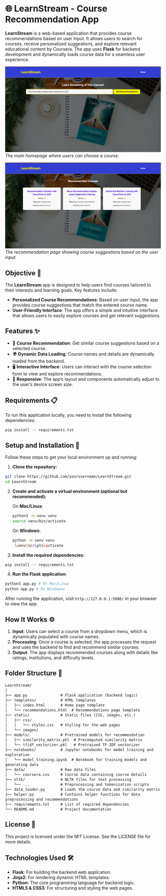 # 🌐 LearnStream - Course Recommendation App

**LearnStream** is a web-based application that provides course recommendations based on user input. It allows users to search for courses, receive personalized suggestions, and explore relevant educational content by Coursera. The app uses **Flask** for backend development and dynamically loads course data for a seamless user experience.

![Homepage Screenshot](static/images/screenshot_index.png)
*The main homepage where users can choose a course.*

![Recommendation Screenshot](static/images/screenshot_recommendations.png)
*The recommendation page showing course suggestions based on the user input.*

## Objective 🎯

The **LearnStream** app is designed to help users find courses tailored to their interests and learning goals. Key features include:

- **Personalized Course Recommendations**: Based on user input, the app provides course suggestions that match the entered course name.
- **User-Friendly Interface**: The app offers a simple and intuitive interface that allows users to easily explore courses and get relevant suggestions.

## Features ✨

- 🏫 **Course Recommendation**: Get similar course suggestions based on a selected course.
- 🌍 **Dynamic Data Loading**: Course names and details are dynamically loaded from the backend.
- 🖥️ **Interactive Interface**: Users can interact with the course selection form to view and explore recommendations.
- 🔄 **Responsive**: The app’s layout and components automatically adjust to the user’s device screen size.

## Requirements 📋

To run this application locally, you need to install the following dependencies:

```bash
pip install -r requirements.txt
```

## Setup and Installation 🚀

Follow these steps to get your local environment up and running:

1.  **Clone the repository:**

```bash
git clone https://github.com/yourusername/LearnStream.git
cd LearnStream
```

2.  **Create and activate a virtual environment (optional but recommended):**
    
    On **Mac/Linux**:
    
    ```bash
    python3 -m venv venv
    source venv/bin/activate
    ```
    
    On **Windows**:
    
    ```bash
    python -m venv venv
    .\venv\Scripts\activate    
    ```
    
3.  **Install the required dependencies:**
    

```bash
pip install -r requirements.txt
```

4.  **Run the Flask application:**

```bash
python3 app.py # On Mac/Linux
python app.py # On Windowns
```

After running the application, visit `http://127.0.0.1:5000/` in your browser to view the app.

## How It Works ⚙️

1.  **Input**: Users can select a course from a dropdown menu, which is dynamically populated with course names.
2.  **Processing**: Once a course is selected, the app processes the request and uses the backend to find and recommend similar courses.
3.  **Output**: The app displays recommended courses along with details like ratings, institutions, and difficulty levels.

## Folder Structure 📁

```plaintext
LearnStream/
│
├── app.py               # Flask application (backend logic)
├── templates/           # HTML templates
│   ├── index.html       # Home page template
│   └── recommendations.html  # Recommendations page template
├── static/              # Static files (CSS, images, etc.)
│   ├── css/
│   │   └── styles.css   # Styling for the web pages
│   └── images/
├── models/              # Pretrained models for recommendation
│   ├── similarity_matrix.pkl  # Precomputed similarity matrix
│   └── tfidf_vectorizer.pkl   # Pretrained TF-IDF vectorizer
├── notebooks/           # Jupyter notebooks for model training and exploration
│   └── model_training.ipynb  # Notebook for training models and generating data
├── data/                # Raw data files
│   └── coursera.csv     # Course data containing course details
├── nltk/                # NLTK files for text processing
│   └── ...              # Preprocessing and tokenization scripts
├── data_loader.py       # Loads the course data and similarity matrix
├── helper.py            # Contains helper functions for data preprocessing and recommendations
├── requirements.txt     # List of required dependencies
└── README.md            # Project documentation
```


## License 📜

This project is licensed under the MIT License. See the LICENSE file for more details.

## Technologies Used 🛠️

-   **Flask**: For building the backend web application.
-   **Jinja2**: For rendering dynamic HTML templates.
-   **Python**: The core programming language for backend logic.
-   **HTML5 & CSS3**: For structuring and styling the web pages.
